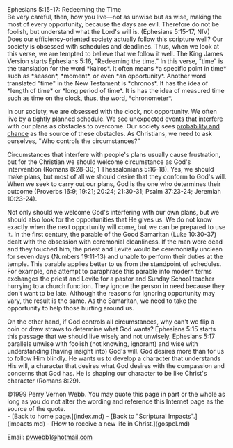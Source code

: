  <head> <title>(PVW) Ephesians 5:15-17: Redeeming the Time</title> <meta content="IE=9" http-equiv="X-UA-Compatible"></meta> <link href="css/page_style.css" rel="stylesheet" type="text/css"></link> </head><body><div class="page_style"> Ephesians 5:15-17: Redeeming the Time

<div class="p">Be very careful, then, how you live—not as unwise but as wise, making the most of every opportunity, because the days are evil. Therefore do not be foolish, but understand what the Lord's will is. (Ephesians 5:15-17, NIV)

</div>Does our efficiency-oriented society actually follow this scripture well? Our society is obsessed with schedules and deadlines. Thus, when we look at this verse, we are tempted to believe that we follow it well. The King James Version starts Ephesians 5:16, "Redeeming the time." In this verse, "time" is the translation for the word *kairos*. It often means *a specific point in time* such as *season*, *moment*, or even *an opportunity*. Another word translated "time" in the New Testament is *chronos*. It has the idea of *length of time* or *long period of time*. It is has the idea of measured time such as time on the clock, thus, the word, *chronometer*.

In our society, we are obsessed with the clock, not opportunity. We often live by a tightly planned schedule. We see unexpected events that interfere with our plans as obstacles to overcome. Our society sees [probability and chance](statistics.md) as the source of these obstacles. As Christians, we need to ask ourselves, "Who controls the circumstances?"

Circumstances that interfere with people's plans usually cause frustration, but for the Christian we should welcome circumstance as God's intervention (Romans 8:28-30; 1 Thessalonians 5:16-18). Yes, we should make plans, but most of all we should desire that they conform to God's will. When we seek to carry out our plans, God is the one who determines their outcome (Proverbs 16:9; 19:21; 20:24; 21:30-31; Psalm 37:23-24; Jeremiah 10:23-24).

Not only should we welcome God's interfering with our own plans, but we should also look for the opportunities that He gives us. We do not know exactly when the next opportunity will come, but we can be prepared to use it. In the first century, the parable of the Good Samaritan (Luke 10:30-37) dealt with the obsession with ceremonial cleanliness. If the man were dead and they touched him, the priest and Levite would be ceremonially unclean for seven days (Numbers 19:11-13) and unable to perform their duties at the temple. This parable applies better to us from the standpoint of schedules. For example, one attempt to paraphrase this parable into modern terms exchanges the priest and Levite for a pastor and Sunday School teacher hurrying to a church function. They ignore the person in need because they don't want to be late. Although the reasons for ignoring opportunity may vary, the result is the same. As the Samaritan, we need to take the opportunity to help those hurting around us.

On the other hand, if God controls all circumstances, why can't we flip a coin or draw straws to determine what God wants? Ephesians 5:15 starts this passage that we should live wisely and not unwisely. Ephesians 5:17 parallels unwise with foolish (not knowing, ignorant) and wise with understanding (having insight into) God's will. God desires more than for us to follow Him blindly. He wants us to develop a character that understands His will, a character that desires what God desires with the compassion and concerns that God has. He is shaping our character to be like Christ's character (Romans 8:29).

<div class="copy">©1999 Perry Vernon Webb. You may quote this page in part or the whole as long as you do not alter the wording and reference this Internet page as the source of the quote.</div>  </div>- [Back to home page.](index.md)
- [Back to "Scriptural Impacts".](impacts.md)
- [How to receive a new life in Christ.](gospel.md)

Email: [pvwebb1@hotmail.com](mailto:pvwebb1@hotmail.com)


